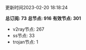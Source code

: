 更新时间2023-02-20 18:18:24

**总订阅: 73**
**总节点: 916**
**有效节点: 301**
- v2ray节点: 267
- ss节点: 33
- trojan节点: 1
